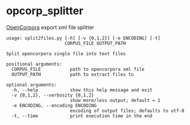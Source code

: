 # opcorp_splitter
[OpenCorpora](http://opencorpora.org/) export xml file splitter

    usage: split2files.py [-h] [-v {0,1,2}] [-e ENCODING] [-t]
                          CORPUS_FILE OUTPUT_PATH

    Split opencorpora single file into text files

    positional arguments:
      CORPUS_FILE           path to opencorpora xml file
      OUTPUT_PATH           path to extract files to

    optional arguments:
      -h, --help            show this help message and exit
      -v {0,1,2}, --verbosity {0,1,2}
                            show more/less output; default = 1
      -e ENCODING, --encoding ENCODING
                            encoding of output files; defaults to utf-8
      -t, --time            print execution time in the end

